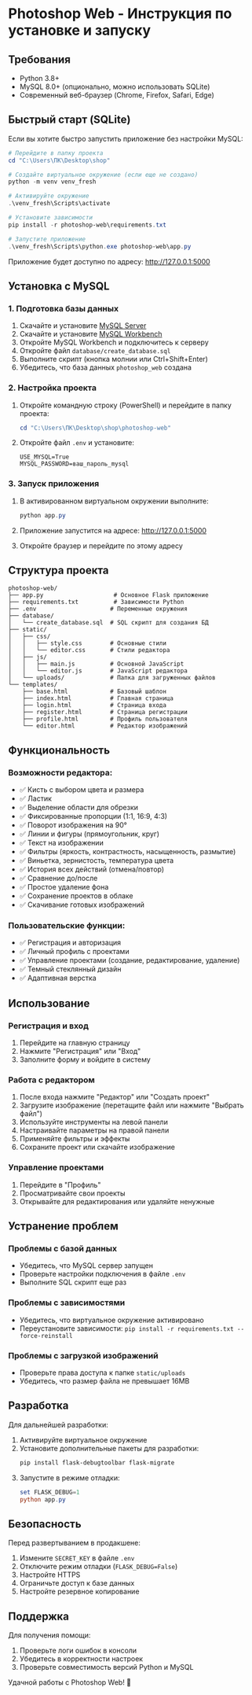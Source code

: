 # Photoshop Web - Инструкция по установке и запуску

## Требования

- Python 3.8+
- MySQL 8.0+ (опционально, можно использовать SQLite)
- Современный веб-браузер (Chrome, Firefox, Safari, Edge)

## Быстрый старт (SQLite)

Если вы хотите быстро запустить приложение без настройки MySQL:

```powershell
# Перейдите в папку проекта
cd "C:\Users\ПК\Desktop\shop"

# Создайте виртуальное окружение (если еще не создано)
python -m venv venv_fresh

# Активируйте окружение
.\venv_fresh\Scripts\activate

# Установите зависимости
pip install -r photoshop-web\requirements.txt

# Запустите приложение
.\venv_fresh\Scripts\python.exe photoshop-web\app.py
```

Приложение будет доступно по адресу: http://127.0.0.1:5000

## Установка с MySQL

### 1. Подготовка базы данных

1. Скачайте и установите [MySQL Server](https://dev.mysql.com/downloads/mysql/)
2. Скачайте и установите [MySQL Workbench](https://dev.mysql.com/downloads/workbench/)
3. Откройте MySQL Workbench и подключитесь к серверу
4. Откройте файл `database/create_database.sql`
5. Выполните скрипт (кнопка молнии или Ctrl+Shift+Enter)
6. Убедитесь, что база данных `photoshop_web` создана

### 2. Настройка проекта

1. Откройте командную строку (PowerShell) и перейдите в папку проекта:
   ```powershell
   cd "C:\Users\ПК\Desktop\shop\photoshop-web"
   ```

2. Откройте файл `.env` и установите:
   ```env
   USE_MYSQL=True
   MYSQL_PASSWORD=ваш_пароль_mysql
   ```

### 3. Запуск приложения

1. В активированном виртуальном окружении выполните:
   ```powershell
   python app.py
   ```

2. Приложение запустится на адресе: http://127.0.0.1:5000

3. Откройте браузер и перейдите по этому адресу

## Структура проекта

```
photoshop-web/
├── app.py                    # Основное Flask приложение
├── requirements.txt          # Зависимости Python
├── .env                     # Переменные окружения
├── database/
│   └── create_database.sql  # SQL скрипт для создания БД
├── static/
│   ├── css/
│   │   ├── style.css        # Основные стили
│   │   └── editor.css       # Стили редактора
│   ├── js/
│   │   ├── main.js          # Основной JavaScript
│   │   └── editor.js        # JavaScript редактора
│   └── uploads/             # Папка для загруженных файлов
└── templates/
    ├── base.html            # Базовый шаблон
    ├── index.html           # Главная страница
    ├── login.html           # Страница входа
    ├── register.html        # Страница регистрации
    ├── profile.html         # Профиль пользователя
    └── editor.html          # Редактор изображений
```

## Функциональность

### Возможности редактора:
- ✅ Кисть с выбором цвета и размера
- ✅ Ластик
- ✅ Выделение области для обрезки
- ✅ Фиксированные пропорции (1:1, 16:9, 4:3)
- ✅ Поворот изображения на 90°
- ✅ Линии и фигуры (прямоугольник, круг)
- ✅ Текст на изображении
- ✅ Фильтры (яркость, контрастность, насыщенность, размытие)
- ✅ Виньетка, зернистость, температура цвета
- ✅ История всех действий (отмена/повтор)
- ✅ Сравнение до/после
- ✅ Простое удаление фона
- ✅ Сохранение проектов в облаке
- ✅ Скачивание готовых изображений

### Пользовательские функции:
- ✅ Регистрация и авторизация
- ✅ Личный профиль с проектами
- ✅ Управление проектами (создание, редактирование, удаление)
- ✅ Темный стеклянный дизайн
- ✅ Адаптивная верстка

## Использование

### Регистрация и вход
1. Перейдите на главную страницу
2. Нажмите "Регистрация" или "Вход"
3. Заполните форму и войдите в систему

### Работа с редактором
1. После входа нажмите "Редактор" или "Создать проект"
2. Загрузите изображение (перетащите файл или нажмите "Выбрать файл")
3. Используйте инструменты на левой панели
4. Настраивайте параметры на правой панели
5. Применяйте фильтры и эффекты
6. Сохраните проект или скачайте изображение

### Управление проектами
1. Перейдите в "Профиль"
2. Просматривайте свои проекты
3. Открывайте для редактирования или удаляйте ненужные

## Устранение проблем

### Проблемы с базой данных
- Убедитесь, что MySQL сервер запущен
- Проверьте настройки подключения в файле `.env`
- Выполните SQL скрипт еще раз

### Проблемы с зависимостями
- Убедитесь, что виртуальное окружение активировано
- Переустановите зависимости: `pip install -r requirements.txt --force-reinstall`

### Проблемы с загрузкой изображений
- Проверьте права доступа к папке `static/uploads`
- Убедитесь, что размер файла не превышает 16MB

## Разработка

Для дальнейшей разработки:

1. Активируйте виртуальное окружение
2. Установите дополнительные пакеты для разработки:
   ```powershell
   pip install flask-debugtoolbar flask-migrate
   ```
3. Запустите в режиме отладки:
   ```powershell
   set FLASK_DEBUG=1
   python app.py
   ```

## Безопасность

Перед развертыванием в продакшене:
1. Измените `SECRET_KEY` в файле `.env`
2. Отключите режим отладки (`FLASK_DEBUG=False`)
3. Настройте HTTPS
4. Ограничьте доступ к базе данных
5. Настройте резервное копирование

## Поддержка

Для получения помощи:
1. Проверьте логи ошибок в консоли
2. Убедитесь в корректности настроек
3. Проверьте совместимость версий Python и MySQL

Удачной работы с Photoshop Web! 🎨